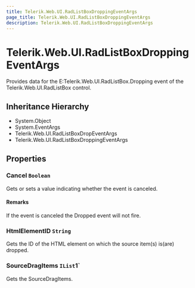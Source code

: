 ```yaml
---
title: Telerik.Web.UI.RadListBoxDroppingEventArgs
page_title: Telerik.Web.UI.RadListBoxDroppingEventArgs
description: Telerik.Web.UI.RadListBoxDroppingEventArgs
---
```


# Telerik.Web.UI.RadListBoxDroppingEventArgs

Provides data for the E:Telerik.Web.UI.RadListBox.Dropping event of the Telerik.Web.UI.RadListBox control.

## Inheritance Hierarchy

* System.Object
* System.EventArgs
* Telerik.Web.UI.RadListBoxDropEventArgs
* Telerik.Web.UI.RadListBoxDroppingEventArgs

## Properties

###  Cancel `Boolean`

Gets or sets a value indicating whether the  event is canceled.

#### Remarks
If the  event is canceled the Dropped event will not fire.

###  HtmlElementID `String`

Gets the ID of the HTML element on which the source item(s) is(are) dropped.

###  SourceDragItems `IList`1`

Gets the SourceDragItems.

